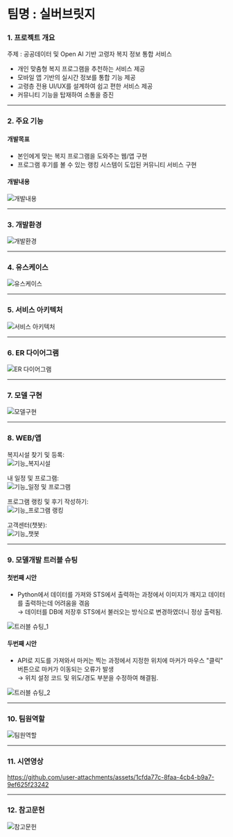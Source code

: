 # 팀명 : 실버브릿지

### 1. 프로젝트 개요
주제 : 공공데이터 및 Open AI 기반 고령자 복지 정보 통합 서비스
- 개인 맞춤형 복지 프로그램을 추천하는 서비스 제공
- 모바일 앱 기반의 실시간 정보를 통합 기능 제공
- 고령층 전용 UI/UX를 설계하여 쉽고 편한 서비스 제공
- 커뮤니티 기능을 탑재하여 소통을 증진

---

### 2. 주요 기능
#### 개발목표
- 본인에게 맞는 복지 프로그램을 도와주는 웹/앱 구현
- 프로그램 후기를 볼 수 있는 랭킹 시스템이 도입된 커뮤니티 서비스 구현

#### 개발내용
![개발내용](./img/개발내용.png)

---

### 3. 개발환경
![개발환경](./img/개발환경.png)

---

### 4. 유스케이스
![유스케이스](./img/유스케이스.png)

---

### 5. 서비스 아키텍처
![서비스 아키텍처](./img/서비스%20아키텍쳐.png)

---

### 6. ER 다이어그램
![ER 다이어그램](./img/ER%20다이어그램.png)

---

### 7. 모델 구현
![모델구현](./img/모델구현.png)

---

### 8. WEB/앱 

복지시설 찾기 및 등록:  
![기능_복지시설](./img/기능_복지시설.png)

내 일정 및 프로그램:  
![기능_일정 및 프로그램](./img/기능_일정%20및%20프로그램.png)

프로그램 랭킹 및 후기 작성하기:  
![기능_프로그램 랭킹](./img/기능_프로그램%20랭킹.png)

고객센터(챗봇):  
![기능_챗봇](./img/기능_챗봇.png)

---

### 9. 모델개발 트러블 슈팅

#### 첫번째 시안
- Python에서 데이터를 가져와 STS에서 출력하는 과정에서 이미지가 깨지고 데이터를 출력하는데 어려움을 겪음  
  → 데이터를 DB에 저장후 STS에서 불러오는 방식으로 변경하였더니 정상 출력됨.

![트러블 슈팅_1](./img/트러블%20슈팅_1.png)

#### 두번째 시안
- API로 지도를 가져와서 마커는 찍는 과정에서 지정한 위치에 마커가 마우스 "클릭" 버튼으로 마커가 이동되는 오류가 발생  
  → 위치 설정 코드 및 위도/경도 부분을 수정하여 해결됨.

![트러블 슈팅_2](./img/트러블%20슈팅_2.png)

---

### 10. 팀원역할
![팀원역할](./img/사진.png)

---

### 11. 시연영상
https://github.com/user-attachments/assets/1cfda77c-8faa-4cb4-b9a7-9ef625f23242

---

### 12. 참고문헌
![참고문헌](./img/참고문헌.png)
